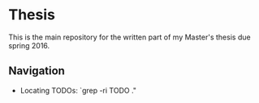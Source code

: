 # Thesis

This is the main repository for the written part of my Master's thesis due spring 2016.

## Navigation

- Locating TODOs: `grep -ri TODO ."
